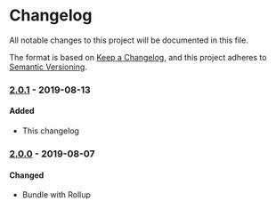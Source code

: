 # Changelog
All notable changes to this project will be documented in this file.

The format is based on [Keep a Changelog](https://keepachangelog.com/en/1.0.0/),
and this project adheres to [Semantic Versioning](https://semver.org/spec/v2.0.0.html).

### [2.0.1] - 2019-08-13
#### Added
- This changelog

### [2.0.0] - 2019-08-07
#### Changed
- Bundle with Rollup

[2.0.1]: https://github.com/RWS-NL/air-node-packages/compare/usercreator-v2.0.0...usercreator-v2.0.1
[2.0.0]: https://github.com/RWS-NL/air-node-packages/releases/tag/usercreator-v2.0.0